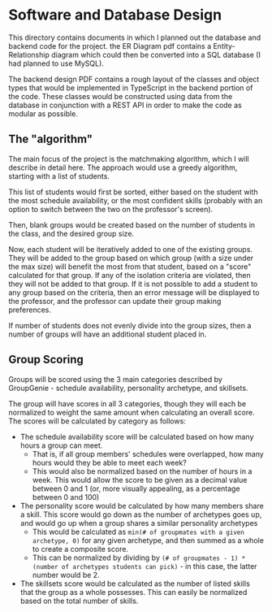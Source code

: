 # Software and Database Design
This directory contains documents in which I planned out the database and backend code for the project. the ER Diagram pdf contains a Entity-Relationship 
diagram which could then be converted into a SQL database (I had planned to use MySQL).

The backend design PDF contains a rough layout of the classes and object types that would be implemented in TypeScript in the backend portion of the code. 
These classes would be constructed using data from the database in conjunction with a REST API in order to make the code as modular as possible.

## The "algorithm"

The main focus of the project is the matchmaking algorithm, which I will describe in detail here. The approach would use a greedy algorithm,
starting with a list of students.

This list of students would first be sorted, either based on the student with the most schedule availability, or the most confident skills 
(probably with an option to switch between the two on the professor's screen).

Then, blank groups would be created based on the number of students in the class, and the desired group size.

Now, each student will be iteratively added to one of the existing groups. 
They will be added to the group based on which group (with a size under the max size) will benefit the most from that student, based on a "score" calculated for that group. 
If any of the isolation criteria are violated, then they will not be added to that group. If it is not possible to add a student to any group based on the criteria,
then an error message will be displayed to the professor, and the professor can update their group making preferences.

If number of students does not evenly divide into the group sizes, then a number of groups will have an additional student placed in.

## Group Scoring

Groups will be scored using the 3 main categories described by GroupGenie - schedule availability, personality archetype, and skillsets.

The group will have scores in all 3 categories, though they will each be normalized to weight the same amount when calculating an overall score.
The scores will be calculated by category as follows:

- The schedule availability score will be calculated based on how many hours a group can meet. 
  - That is, if all group members' schedules were overlapped, how many hours would they be able to meet each week?
  - This would also be normalized based on the number of hours in a week. This would allow the score to be given as a decimal value between 0 and 1 (or, more visually appealing, as a percentage between 0 and 100)
- The personality score would be calculated by how many members share a skill. This score would go down as the number of archetypes goes up, and would go up when a group shares a similar personality archetypes
  - This would be calculated as `min(# of groupmates with a given archetype, 0)` for any given archetype, and then summed as a whole to create a composite score.
  - This can be normalized by dividing by `(# of groupmates - 1) * (number of archetypes students can pick)` - in this case, the latter number would be 2.
- The skillsets score would be calculated as the number of listed skills that the group as a whole possesses. This can easily be normalized based on the total number of skills.
